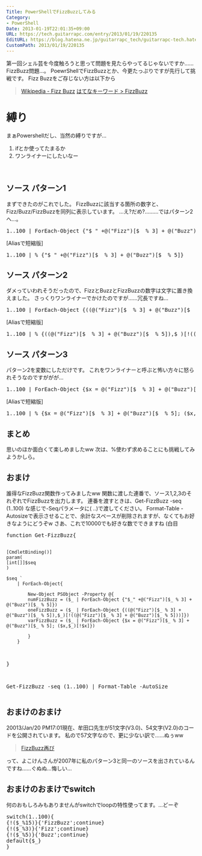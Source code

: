 ```yaml
---
Title: PowerShellでFizzBuzzしてみる
Category:
- PowerShell
Date: 2013-01-19T22:01:35+09:00
URL: https://tech.guitarrapc.com/entry/2013/01/19/220135
EditURL: https://blog.hatena.ne.jp/guitarrapc_tech/guitarrapc-tech.hatenablog.com/atom/entry/11696248318757675336
CustomPath: 2013/01/19/220135
---
```


<p>第一回シェル芸を今度触ろうと思って問題を見たらやってるじゃないですか……FizzBuzz問題…。 PoewrShellでFizzBuzzとか、今更たっぷりですが先行して挑戦です。 Fizz Buzzをご存じない方は以下から</p>
<blockquote><a href="http://ja.wikipedia.org/wiki/Fizz_Buzz" target="_blank">Wikipedia - Fizz Buzz</a> <a href="http://d.hatena.ne.jp/keyword/FizzBuzz" target="_blank">はてなキーワード &gt; FizzBuzz</a></blockquote>
<h1>縛り</h1>
<p>まぁPowershellだし、当然の縛りですが…</p>
<ol>
<li>ifとか使ってたまるか</li>
<li>ワンライナーにしたいなー</li>
</ol>
<p> </p>
<h2>ソース パターン1</h2>
<p>まずできたのがこれでした。 FizzBuzzに該当する箇所の数字と、Fizz/Buzz/FizzBuzzを同列に表示しています。 …え?だめ?………ではパターン2へ…。</p>
<pre class="brush: powershell">1..100 | ForEach-Object {"$_" +@("Fizz")[$_ % 3] + @("Buzz")[$_ % 5]}
</pre>
<p>[Aliasで短縮版]</p>
<pre class="brush: powershell">1..100 | % {"$_" +@("Fizz")[$_ % 3] + @("Buzz")[$_ % 5]}
</pre>
<h2>ソース パターン2</h2>
<p>ダメっていわれそうだったので、FizzとBuzzとFizzBuzzの数字は文字に置き換えました。 さっくりワンライナーでかけたのですが……冗長ですね…</p>
<pre class="brush: powershell">1..100 | ForEach-Object {((@("Fizz")[$_ % 3] + @("Buzz")[$_ % 5]),$_)[!((@("Fizz")[$_ % 3] + @("Buzz")[$_ % 5]))]}
</pre>
<p>[Aliasで短縮版]</p>
<pre class="brush: powershell">1..100 | % {((@("Fizz")[$_ % 3] + @("Buzz")[$_ % 5]),$_)[!((@("Fizz")[$_ % 3] + @("Buzz")[$_ % 5]))]}
</pre>
<h2>ソース パターン3</h2>
<p>パターン2を変数にしただけです。 これをワンライナーと呼ぶと怖い方々に怒られそうなのですががが…</p>
<pre class="brush: powershell">1..100 | ForEach-Object {$x = @("Fizz")[$_ % 3] + @("Buzz")[$_ % 5]; ($x,$_)[!$x]}
</pre>
<p>[Aliasで短縮版]</p>
<pre class="brush: powershell">1..100 | % {$x = @("Fizz")[$_ % 3] + @("Buzz")[$_ % 5]; ($x,$_)[!$x]}
</pre>
<h2>まとめ</h2>
<p>思いのほか面白くて楽しめましたww 次は、%使わず求めることにも挑戦してみようかしら。</p>
<h2>おまけ</h2>
<p>誰得なFizzBuzz関数作ってみましたww 関数に渡した連番で、ソース1,2,3のそれぞれでFizzBuzzを出力します。 連番を渡すときは、Get-FizzBuzz -seq (1..100) な感じで-Seqパラメータに( ..)で渡してください。 Format-Table -Autosizeで表示させることで、余計なスペースが削除されますが、なくてもお好きなようにどうぞw さあ、これで10000でも好きな数でできますね (白目</p>
<pre class="brush: powershell">function Get-FizzBuzz{

    [CmdletBinding()]
    param(
    [int[]]$seq
    )

    $seq `
        | ForEach-Object{

            New-Object PSObject -Property @{
            numFizzBuzz = ($_ | ForEach-Object {"$_" +@("Fizz")[$_ % 3] + @("Buzz")[$_ % 5]})
            oneFizzBuzz = ($_ | ForEach-Object {((@("Fizz")[$_ % 3] + @("Buzz")[$_ % 5]),$_)[!((@("Fizz")[$_ % 3] + @("Buzz")[$_ % 5]))]})
            varFizzBuzz = ($_ | ForEach-Object {$x = @("Fizz")[$_ % 3] + @("Buzz")[$_ % 5]; ($x,$_)[!$x]})

            }
        }
 }

 Get-FizzBuzz -seq (1..100) | Format-Table -AutoSize
</pre>
<h2>おまけのおまけ</h2>
<p>20013/Jan/20 PM17:01現在、牟田口先生が51文字(V3.0)、54文字(V2.0)のコードを公開されています。 私ので57文字なので、更に少ない訳で……ぬぅww</p>
<blockquote><a href="http://winscript.jp/powershell/259" target="_blank">FizzBuzz再び</a></blockquote>
<p>って、よこけんさんが2007年に私のパターン3と同一のソースを出されているんですね……ぐぬぬ…悔しい…</p>
<h2>おまけのおまけでswitch</h2>
<p>何のおもしろみもありませんがswitchでloopの特性使ってます。…どーぞ</p>
<pre class="brush: powershell">switch(1..100){
{!($_%15)}{'FizzBuzz';continue}
{!($_%3)}{'Fizz';continue}
{!($_%5)}{'Buzz';continue}
default{$_}
}
</pre>
